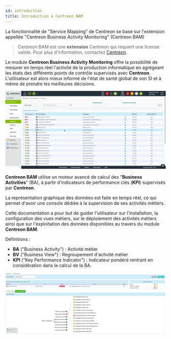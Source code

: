 ```yaml
---
id: introduction
title: Introduction à Centreon BAM
---
```


La fonctionnalité de "Service Mapping" de Centreon se base sur l'extension appellée "Centreon Business
Activity Monitoring" (Centreon BAM)

> Centreon BAM est une **extension** Centreon qui requiert une license valide. Pour plus d'information,
> contactez [Centreon](mailto:sales@centreon.com).


Le module **Centreon Business Activity Monitoring** offre la possibilité
de mesurer en temps réel l\'activité de la production informatique en
agrégeant les états des différents points de contrôle supervisés avec
**Centreon**. L\'utilisateur est alors mieux informé de l\'état de santé
global de son SI et à même de prendre les meilleures décisions.

![image](../assets/service-mapping/first_page.gif)

**Centreon BAM** utilise un moteur avancé de calcul des \"**Business
Activities**\" (BA), à partir d\'indicateurs de performance clés
(**KPI**) supervisés par **Centreon**.

La représentation graphique des données est faite en temps réel, ce qui
permet d\'avoir une console dédiée à la supervision de ses activités
métiers.

Cette documentation a pour but de guider l\'utilisateur sur
l\'installation, la configuration des vues métiers, sur le déploiement
des activités métiers ainsi que sur l\'exploitation des données
disponibles au travers du module **Centreon BAM**.

Définitions :

-   **BA** (\"Business Activity\") : Activité métier
-   **BV** (\"Business View\") : Regroupement d\'activité métier
-   **KPI** (\"Key Performance Indicator\") : Indicateur pondéré
    rentrant en considération dans le calcul de la BA.

![image](../assets/service-mapping/about/ba_detailed.png)
